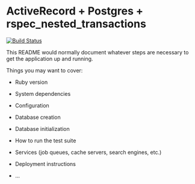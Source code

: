 # ActiveRecord + Postgres + rspec_nested_transactions

[![Build Status](https://travis-ci.org/tiagoamaro/ar_with_rspec_nested_transactions.svg?branch=master)](https://travis-ci.org/tiagoamaro/ar_with_rspec_nested_transactions)

This README would normally document whatever steps are necessary to get the
application up and running.

Things you may want to cover:

* Ruby version

* System dependencies

* Configuration

* Database creation

* Database initialization

* How to run the test suite

* Services (job queues, cache servers, search engines, etc.)

* Deployment instructions

* ...
